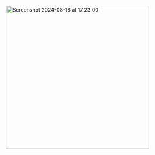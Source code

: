 <img width="392" alt="Screenshot 2024-08-18 at 17 23 00" src="https://github.com/user-attachments/assets/fd5e28a9-9040-4950-a6d9-22f7b9f7df27">
